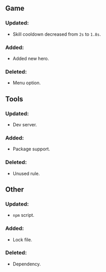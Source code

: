 ## Game

### Updated:
- Skill cooldown decreased from `2s` to `1.8s`.

### Added:
- Added new hero.

### Deleted:
- Menu option.


## Tools

### Updated:
- Dev server.

### Added:
- Package support.

### Deleted:
- Unused rule.


## Other

### Updated:
- `npm` script.

### Added:
- Lock file.

### Deleted:
- Dependency.
